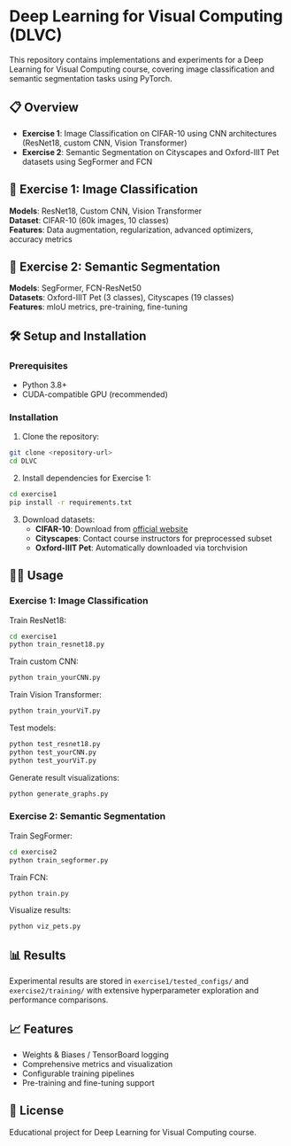# Deep Learning for Visual Computing (DLVC)

This repository contains implementations and experiments for a Deep Learning for Visual Computing course, covering image classification and semantic segmentation tasks using PyTorch.

## 📋 Overview

-   **Exercise 1**: Image Classification on CIFAR-10 using CNN architectures (ResNet18, custom CNN, Vision Transformer)
-   **Exercise 2**: Semantic Segmentation on Cityscapes and Oxford-IIIT Pet datasets using SegFormer and FCN

## 🚀 Exercise 1: Image Classification

**Models**: ResNet18, Custom CNN, Vision Transformer  
**Dataset**: CIFAR-10 (60k images, 10 classes)  
**Features**: Data augmentation, regularization, advanced optimizers, accuracy metrics

## 🎯 Exercise 2: Semantic Segmentation

**Models**: SegFormer, FCN-ResNet50  
**Datasets**: Oxford-IIIT Pet (3 classes), Cityscapes (19 classes)  
**Features**: mIoU metrics, pre-training, fine-tuning

## 🛠️ Setup and Installation

### Prerequisites

-   Python 3.8+
-   CUDA-compatible GPU (recommended)

### Installation

1. Clone the repository:

```bash
git clone <repository-url>
cd DLVC
```

2. Install dependencies for Exercise 1:

```bash
cd exercise1
pip install -r requirements.txt
```

3. Download datasets:
    - **CIFAR-10**: Download from [official website](https://www.cs.toronto.edu/~kriz/cifar.html)
    - **Cityscapes**: Contact course instructors for preprocessed subset
    - **Oxford-IIIT Pet**: Automatically downloaded via torchvision

## 🏃‍♂️ Usage

### Exercise 1: Image Classification

Train ResNet18:

```bash
cd exercise1
python train_resnet18.py
```

Train custom CNN:

```bash
python train_yourCNN.py
```

Train Vision Transformer:

```bash
python train_yourViT.py
```

Test models:

```bash
python test_resnet18.py
python test_yourCNN.py
python test_yourViT.py
```

Generate result visualizations:

```bash
python generate_graphs.py
```

### Exercise 2: Semantic Segmentation

Train SegFormer:

```bash
cd exercise2
python train_segformer.py
```

Train FCN:

```bash
python train.py
```

Visualize results:

```bash
python viz_pets.py
```

## 📊 Results

Experimental results are stored in `exercise1/tested_configs/` and `exercise2/training/` with extensive hyperparameter exploration and performance comparisons.

## 📈 Features

-   Weights & Biases / TensorBoard logging
-   Comprehensive metrics and visualization
-   Configurable training pipelines
-   Pre-training and fine-tuning support

## 📄 License

Educational project for Deep Learning for Visual Computing course.
